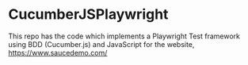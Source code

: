 # CucumberJSPlaywright

This repo has the code which implements a Playwright Test framework using BDD (Cucumber.js) and JavaScript for the website, https://www.saucedemo.com/
